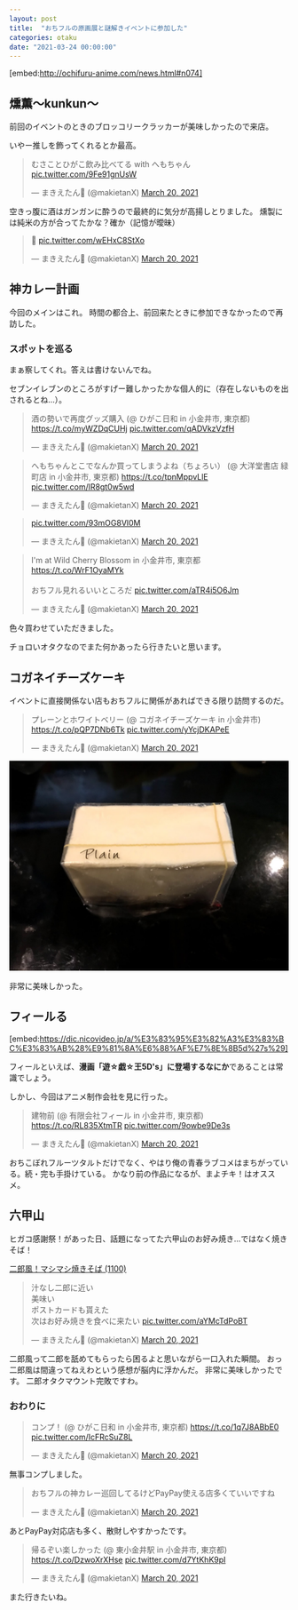 ```yaml
---
layout: post
title:  "おちフルの原画展と謎解きイベントに参加した"
categories: otaku
date: "2021-03-24 00:00:00"
---
```


[embed:http://ochifuru-anime.com/news.html#n074]

## 燻薫〜kunkun〜

前回のイベントのときのブロッコリークラッカーが美味しかったので来店。

いやー推しを飾ってくれるとか最高。

<blockquote class="twitter-tweet"><p lang="ja" dir="ltr">むさことひがこ飲み比べてる with へもちゃん <a href="https://t.co/9Fe91gnUsW">pic.twitter.com/9Fe91gnUsW</a></p>&mdash; まきえたん🥦 (@makietanX) <a href="https://twitter.com/makietanX/status/1373135728796782593?ref_src=twsrc%5Etfw">March 20, 2021</a></blockquote> <script async src="https://platform.twitter.com/widgets.js" charset="utf-8"></script>

空きっ腹に酒はガンガンに酔うので最終的に気分が高揚しとりました。
燻製には純米の方が合ってたかな？確か（記憶が曖昧）

<blockquote class="twitter-tweet"><p lang="und" dir="ltr">🥦 <a href="https://t.co/wEHxC8StXo">pic.twitter.com/wEHxC8StXo</a></p>&mdash; まきえたん🥦 (@makietanX) <a href="https://twitter.com/makietanX/status/1373135939476725761?ref_src=twsrc%5Etfw">March 20, 2021</a></blockquote> <script async src="https://platform.twitter.com/widgets.js" charset="utf-8"></script>

## 神カレー計画

今回のメインはこれ。
時間の都合上、前回来たときに参加できなかったので再訪した。

### スポットを巡る

まぁ察してくれ。答えは書けないんでね。

セブンイレブンのところがすげー難しかったかな個人的に（存在しないものを出されるとね...）。

<blockquote class="twitter-tweet"><p lang="ja" dir="ltr">酒の勢いで再度グッズ購入 (@ ひがこ日和 in 小金井市, 東京都) <a href="https://t.co/myWZDqCUHj">https://t.co/myWZDqCUHj</a> <a href="https://t.co/qADVkzVzfH">pic.twitter.com/qADVkzVzfH</a></p>&mdash; まきえたん🥦 (@makietanX) <a href="https://twitter.com/makietanX/status/1373141306541760518?ref_src=twsrc%5Etfw">March 20, 2021</a></blockquote> <script async src="https://platform.twitter.com/widgets.js" charset="utf-8"></script>

<blockquote class="twitter-tweet"><p lang="ja" dir="ltr">へもちゃんとこでなんか買ってしまうよね（ちょろい） (@ 大洋堂書店 緑町店 in 小金井市, 東京都) <a href="https://t.co/tpnMppvLlE">https://t.co/tpnMppvLlE</a> <a href="https://t.co/lR8gt0w5wd">pic.twitter.com/lR8gt0w5wd</a></p>&mdash; まきえたん🥦 (@makietanX) <a href="https://twitter.com/makietanX/status/1373151398142021633?ref_src=twsrc%5Etfw">March 20, 2021</a></blockquote> <script async src="https://platform.twitter.com/widgets.js" charset="utf-8"></script>

<blockquote class="twitter-tweet"><p lang="und" dir="ltr"><a href="https://t.co/93mOG8Vl0M">pic.twitter.com/93mOG8Vl0M</a></p>&mdash; まきえたん🥦 (@makietanX) <a href="https://twitter.com/makietanX/status/1373156844038889473?ref_src=twsrc%5Etfw">March 20, 2021</a></blockquote> <script async src="https://platform.twitter.com/widgets.js" charset="utf-8"></script>

<blockquote class="twitter-tweet"><p lang="ja" dir="ltr">I&#39;m at Wild Cherry Blossom in 小金井市, 東京都 <a href="https://t.co/WrF1OyaMYk">https://t.co/WrF1OyaMYk</a><br><br>おちフル見れるいいところだ <a href="https://t.co/aTR4i5O6Jm">pic.twitter.com/aTR4i5O6Jm</a></p>&mdash; まきえたん🥦 (@makietanX) <a href="https://twitter.com/makietanX/status/1373161052649623554?ref_src=twsrc%5Etfw">March 20, 2021</a></blockquote> <script async src="https://platform.twitter.com/widgets.js" charset="utf-8"></script>

色々買わせていただきました。

チョロいオタクなのでまた何かあったら行きたいと思います。

## コガネイチーズケーキ

イベントに直接関係ない店もおちフルに関係があればできる限り訪問するのだ。

<blockquote class="twitter-tweet"><p lang="ja" dir="ltr">プレーンとホワイトベリー (@ コガネイチーズケーキ in 小金井市) <a href="https://t.co/pQP7DNb6Tk">https://t.co/pQP7DNb6Tk</a> <a href="https://t.co/yYcjDKAPeE">pic.twitter.com/yYcjDKAPeE</a></p>&mdash; まきえたん🥦 (@makietanX) <a href="https://twitter.com/makietanX/status/1373175784723116036?ref_src=twsrc%5Etfw">March 20, 2021</a></blockquote> <script async src="https://platform.twitter.com/widgets.js" charset="utf-8"></script>

![](../assets/images/2021-03-24-report/10-30-49.png)

非常に美味しかった。

## フィールる

[embed:https://dic.nicovideo.jp/a/%E3%83%95%E3%82%A3%E3%83%BC%E3%83%AB%28%E9%81%8A%E6%88%AF%E7%8E%8B5d%27s%29]

フィールといえば、**漫画「遊☆戯☆王5D's」に登場するなにか**であることは常識でしょう。

しかし、今回はアニメ制作会社を見に行った。

<blockquote class="twitter-tweet"><p lang="ja" dir="ltr">建物前 (@ 有限会社フィール in 小金井市, 東京都) <a href="https://t.co/RL835XtmTR">https://t.co/RL835XtmTR</a> <a href="https://t.co/9owbe9De3s">pic.twitter.com/9owbe9De3s</a></p>&mdash; まきえたん🥦 (@makietanX) <a href="https://twitter.com/makietanX/status/1373178365591613441?ref_src=twsrc%5Etfw">March 20, 2021</a></blockquote> <script async src="https://platform.twitter.com/widgets.js" charset="utf-8"></script>

おちこぼれフルーツタルトだけでなく、やはり俺の青春ラブコメはまちがっている。続・完も手掛けている。
かなり前の作品になるが、まよチキ！はオススメ。

## 六甲山

ヒガコ感謝祭！があった日、話題になってた六甲山のお好み焼き...ではなく焼きそば！

<u>二郎風！マシマシ焼きそば (1100)</u>

<blockquote class="twitter-tweet"><p lang="ja" dir="ltr">汁なし二郎に近い<br>美味い<br>ポストカードも貰えた<br>次はお好み焼きを食べに来たい <a href="https://t.co/aYMcTdPoBT">pic.twitter.com/aYMcTdPoBT</a></p>&mdash; まきえたん🥦 (@makietanX) <a href="https://twitter.com/makietanX/status/1373186470299590658?ref_src=twsrc%5Etfw">March 20, 2021</a></blockquote> <script async src="https://platform.twitter.com/widgets.js" charset="utf-8"></script>

二郎風って二郎を舐めてもらったら困るよと思いながら一口入れた瞬間。
おっ二郎風は間違ってねえわという感想が脳内に浮かんだ。
非常に美味しかったです。
二郎オタクマウント完敗ですわ。

### おわりに

<blockquote class="twitter-tweet"><p lang="ja" dir="ltr">コンプ！ (@ ひがこ日和 in 小金井市, 東京都) <a href="https://t.co/1q7J8ABbE0">https://t.co/1q7J8ABbE0</a> <a href="https://t.co/IcFRcSuZ8L">pic.twitter.com/IcFRcSuZ8L</a></p>&mdash; まきえたん🥦 (@makietanX) <a href="https://twitter.com/makietanX/status/1373172703730016262?ref_src=twsrc%5Etfw">March 20, 2021</a></blockquote> <script async src="https://platform.twitter.com/widgets.js" charset="utf-8"></script>

無事コンプしました。

<blockquote class="twitter-tweet"><p lang="ja" dir="ltr">おちフルの神カレー巡回してるけどPayPay使える店多くていいですね</p>&mdash; まきえたん🥦 (@makietanX) <a href="https://twitter.com/makietanX/status/1373157772125036545?ref_src=twsrc%5Etfw">March 20, 2021</a></blockquote> <script async src="https://platform.twitter.com/widgets.js" charset="utf-8"></script>

あとPayPay対応店も多く、散財しやすかったです。

<blockquote class="twitter-tweet"><p lang="ja" dir="ltr">帰るぞい楽しかった (@ 東小金井駅 in 小金井市, 東京都) <a href="https://t.co/DzwoXrXHse">https://t.co/DzwoXrXHse</a> <a href="https://t.co/d7YtKhK9pI">pic.twitter.com/d7YtKhK9pI</a></p>&mdash; まきえたん🥦 (@makietanX) <a href="https://twitter.com/makietanX/status/1373187191640326145?ref_src=twsrc%5Etfw">March 20, 2021</a></blockquote> <script async src="https://platform.twitter.com/widgets.js" charset="utf-8"></script>

また行きたいね。


